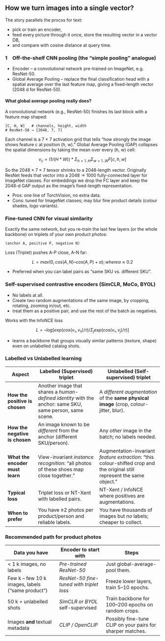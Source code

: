 ## How we turn images into a single vector?

The story parallels the procss for text: 
- pick or train an encoder, 
- feed every picture through it once, store the resulting vector in a vector DB, 
- and compare with cosine distance at query time.


### 1 Off-the-shelf CNN pooling (the “simple pooling” analogue)

- Encoder – a convolutional network pre-trained on ImageNet, e.g. ResNet-50.
- Global Average Pooling – replace the final classification head with a spatial average over the last feature map, giving a fixed-length vector (2048 d for ResNet-50).

#### What global average pooling really does?

A convolutional network (e.g., ResNet-50) finishes its last block with a feature map shaped:
```text
[C, H, W]   # channels, height, width  
# ResNet-50 → [2048, 7, 7]  
```

Each channel is a 7 × 7 activation grid that tells “how strongly the image shows feature c at position (h, w).”
Global Average Pooling (GAP) collapses the spatial dimensions by taking the mean over every (h, w) cell:
```math
v_c = (1 / (H * W)) * Σ_{h=1..H} Σ_{w=1..W} F[c, h, w]
```
So the 2048 × 7 × 7 tensor shrinks to a 2048-length vector.
Originally ResNet feeds that vector into a 2048 → 1000 fully-connected layer for ImageNet classes.
For embeddings we drop the FC layer and keep the 2048-d GAP output as the image’s fixed-length representation.

- Pros: one line of TorchVision, no extra data.
- Cons: tuned for ImageNet classes; may blur fine product details (colour shades, logo variants).


### Fine-tuned CNN for visual similarity

Exactly the same network, but you re-train the last few layers (or the whole backbone) on triplets of your own product photos:
```text
(anchor A, positive P, negative N)
```
Loss (Triplet) pushes A-P close, A-N far:
```math
L = max(0, cos(A, N) – cos(A, P) + α);  where α ≈ 0.2  
```

- Preferred when you can label pairs as “same SKU vs. different SKU”.


### Self-supervised contrastive encoders (SimCLR, MoCo, BYOL)

- No labels at all. 
- Create two random augmentations of the same image, by cropping, rotating, zooming in/out, etc.
- treat them as a positive pair, and use the rest of the batch as negatives. 

Works with the InfoNCE loss
```math
L = – log [exp(cos(v₁, v₂)/τ) / Σ_j exp(cos(v₁, v_j)/τ)]  
```

- learns a backbone that groups visually similar patterns (texture, shape) even on unlabelled catalog shots.


### Labelled vs Unlabelled learning

| Aspect                          | **Labelled (Supervised) triplet**                                                                        | **Unlabelled (Self-supervised) triplet**                                                                                  |
| ------------------------------- | -------------------------------------------------------------------------------------------------------- | ------------------------------------------------------------------------------------------------------------------------- |
| **How the positive is chosen**  | Another image that shares a *human-defined identity* with the anchor: same SKU, same person, same scene. | A *different augmentation* of the **same physical image** (crop, colour-jitter, blur).                                    |
| **How the negative is chosen**  | An image known to be *different* from the anchor (different SKU/person).                                 | Any *other* image in the batch; no labels needed.                                                                         |
| **What the encoder must learn** | View-invariant *instance recognition*: “all photos of these shoes map close together.”                   | Augmentation-invariant *feature extraction*: “this colour-shifted crop and the original still represent the same object.” |
| **Typical loss**                | Triplet loss or NT-Xent with labelled pairs.                                                             | NT-Xent / InfoNCE where positives are augmentations.                                                                      |
| **When to prefer**              | You have ≥2 photos per product/person and reliable labels.                                               | You have thousands of images but *no* labels; cheaper to collect.                                                         |


### Recommended path for product photos
| Data you have                                    | Encoder to start with                    | Steps                                                      |
| ------------------------------------------------ | ---------------------------------------- | ---------------------------------------------------------- |
| < 1 k images, no labels                          | *Pre-trained ResNet-50*                  | Just global-average-pool them.                             |
| Few k – few 10 k images, labels (“same product”) | *ResNet-50 fine-tuned with triplet loss* | Freeze lower layers, train 5–10 epochs.                    |
| 50 k + unlabelled shots                          | *SimCLR or BYOL* self-supervised         | Train backbone for 100–200 epochs on random crops.         |
| Images **and** textual metadata                  | *CLIP / OpenCLIP*                        | Possibly fine-tune CLIP on your pairs for sharper matches. |
